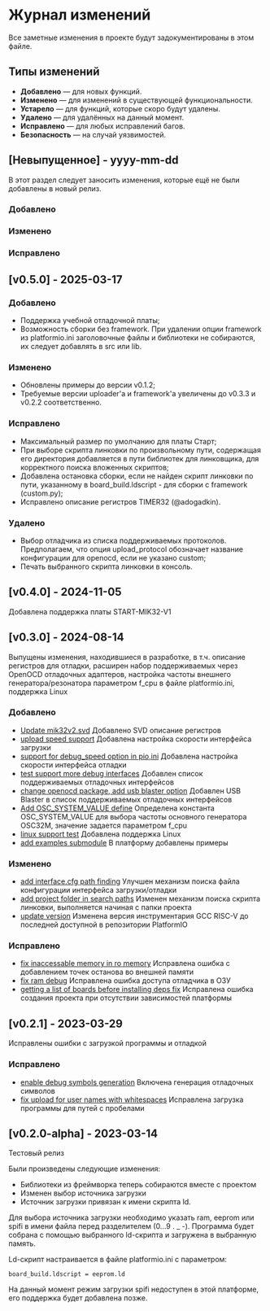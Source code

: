 
# Журнал изменений
Все заметные изменения в проекте будут задокументированы в этом файле.

## Типы изменений
- **Добавлено** — для новых функций.
- **Изменено** — для изменений в существующей функциональности.
- **Устарело** — для функций, которые скоро будут удалены.
- **Удалено** — для удалённых на данный момент.
- **Исправлено** — для любых исправлений багов.
- **Безопасность** — на случай уязвимостей.

## [Невыпущенное] - yyyy-mm-dd
 
В этот раздел следует заносить изменения, которые ещё не были добавлены в новый релиз.
 
### Добавлено
  
### Изменено
 
### Исправлено

## [v0.5.0] - 2025-03-17
 
### Добавлено
- Поддержка учебной отладочной платы;
- Возможность сборки без framework. При удалении опции framework из 
platformio.ini заголовочные файлы и библиотеки не собираются, их следует 
добавлять в src или lib.
  
### Изменено
- Обновлены примеры до версии v0.1.2;
- Требуемые версии uploader'а и framework'а увеличены до v0.3.3 и v0.2.2 
соответственно.
 
### Исправлено
- Максимальный размер по умолчанию для платы Старт;
- При выборе скрипта линковки по произвольному пути, содержащая его директория 
добавляется в пути библиотек для линковщика, для корректного поиска вложенных 
скриптов;
- Добавлена остановка сборки, если не найден скрипт линковки по пути, 
указанному в board_build.ldscript - для сборки с framework (custom.py);
- Исправлено описание регистров TIMER32 (@adogadkin).

### Удалено
- Выбор отладчика из списка поддерживаемых протоколов. Предполагаем, что опция 
upload_protocol обозначает название конфигурации для openocd, если не указано 
custom;
- Печать выбранного скрипта линковки в консоль.

## [v0.4.0] - 2024-11-05
 
Добавлена поддержка платы START-MIK32-V1

## [v0.3.0] - 2024-08-14
 
Выпущены изменения, находившиеся в разработке, в т.ч. описание регистров для отладки, 
расширен набор поддерживаемых через OpenOCD отладочных адаптеров, настройка частоты
внешнего генератора/резонатора параметром f_cpu в файле platformio.ini, поддержка Linux
 
### Добавлено

- [Update mik32v2.svd](https://github.com/MikronMIK32/platform-mik32/commit/8f633cceca098c2525db88dc7f3175f4f693f7b2)
  Добавлено SVD описание регистров
- [upload speed support](https://github.com/MikronMIK32/platform-mik32/commit/d77cd8161408702b08485caaeea45021f5a178f3)
  Добавлена настройка скорости интерфейса загрузки
- [support for debug_speed option in pio,ini](https://github.com/MikronMIK32/platform-mik32/commit/1b70ebac81261c23b8a8f88d0a65dc8b27f41ff4)
  Добавлена настройка скорости интерфейса отладки
- [test support more debug interfaces](https://github.com/MikronMIK32/platform-mik32/commit/b7b629fbdf6f25bda548d1b6249dcfc884e2de70)
  Добавлен список поддерживаемых отладочных интерфейсов
- [change openocd package, add usb blaster option](https://github.com/MikronMIK32/platform-mik32/commit/8b865c7a3810871bba7ebdbde7679837da94ee67)
  Добавлен USB Blaster в список поддерживаемых отладочных интерфейсов
- [Add OSC_SYSTEM_VALUE define](https://github.com/MikronMIK32/platform-mik32/commit/a644f7d61ead289934807623fe7f1a83cc9acb12)
  Определена константа OSC_SYSTEM_VALUE для выбора частоты основного генератора OSC32M, значение задается параметром f_cpu 
- [linux support test](https://github.com/MikronMIK32/platform-mik32/commit/eef295282ba3eb5f7cc1b734c302066b9cbb5fc5)
  Добавлена поддержка Linux
- [add examples submodule](https://github.com/MikronMIK32/platform-mik32/commit/85d8851f51efc13d2393f8620fb0d3dc2bdc4bad)
  В платформу добавлены примеры
  
### Изменено

- [add interface.cfg path finding](https://github.com/MikronMIK32/platform-mik32/commit/17d007824d27898f7bcfb8f0d60cfc35ea90fc27)
  Улучшен механизм поиска файла конфигурации интерфейса загрузки/отладки
- [add project folder in search paths](https://github.com/MikronMIK32/platform-mik32/commit/308fca812119b1cbca07b11c7473958d338bab23)
  Изменен механизм поиска скрипта линковки, выполняется начиная с папки проекта
- [update version](https://github.com/MikronMIK32/platform-mik32/commit/41d7b7f5a5661efb97752f14a5ba81e77f86f6fc)
  Изменена версия инструментария GCC RISC-V до последней доступной в репозитории PlatformIO
 
### Исправлено

- [fix inaccessable memory in ro memory](https://github.com/MikronMIK32/platform-mik32/commit/0502f69da4d97fa3769c10a9777f488b904f0f94)
  Исправлена ошибка с добавлением точек останова во внешней памяти
- [fix ram debug](https://github.com/MikronMIK32/platform-mik32/commit/9b6727a4bff8946ee0a754ec61f7d1bf2bc710aa)
  Исправлена ошибка доступа отладчика в ОЗУ
- [getting a list of boards before installing deps fix](https://github.com/MikronMIK32/platform-mik32/commit/943324b26105d425c737eefa38065c6521747d52)
  Исправлена ошибка создания проекта при отсутствии зависимостей платформы

## [v0.2.1] - 2023-03-29
 
Исправлены ошибки с загрузкой программы и отладкой
 
### Исправлено

- [enable debug symbols generation](https://github.com/MikronMIK32/platform-mik32/commit/617425bac354f98a58f04d9a964720774277523f)
  Включена генерация отладочных символов
- [fix upload for user names with whitespaces](https://github.com/MikronMIK32/platform-mik32/commit/dcd5ba6aa8482586dc0f40e55a42b1f9e38e612f)
  Исправлена загрузка программы для путей с пробелами
 
## [v0.2.0-alpha] - 2023-03-14
  
Тестовый релиз

Были произведены следующие изменения:

- Библиотеки из фреймворка теперь собираются вместе с проектом
- Изменен выбор источника загрузки
- Источник загрузки привязан к имени скрипта ld. 

Для выбора источника загрузки необходимо указать ram, eeprom или spifi в имени файла перед разделителем (0...9 . _ -). Программа будет собрана с помощью выбранного ld-скрипта и загружена в выбранную память.

Ld-скрипт настраивается в файле platformio.ini с параметром:

```
board_build.ldscript = eeprom.ld
```

На данный момент режим загрузки spifi недоступен в этой платформе, его поддержка будет добавлена позже.
 